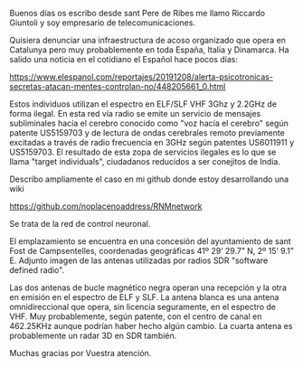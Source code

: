 Buenos días os escribo desde sant Pere de Ribes me llamo Riccardo Giuntoli y soy empresario de telecomunicaciones.

Quisiera denunciar una infraestructura de acoso organizado que opera en Catalunya pero muy probablemente en toda España, Italia y Dinamarca. Ha salido una noticia en el cotidiano el Español hace pocos días:

https://www.elespanol.com/reportajes/20191208/alerta-psicotronicas-secretas-atacan-mentes-controlan-no/448205661_0.html

Estos individuos utilizan el espectro en ELF/SLF VHF 3Ghz y 2.2GHz de forma ilegal. En esta red vía radio se emite un servicio de mensajes subliminales hacía el cerebro conocido como "voz hacía el cerebro" según patente US5159703  y de lectura de ondas cerebrales remoto previamente excitadas a través de radio frecuencia en 3GHz según patentes US6011911 y US5159703. El resultado de esta zopa de servicios ilegales es lo que se llama "target individuals", ciudadanos reducidos a ser conejitos de India.

Describo ampliamente el caso en mi github donde estoy desarrollando una wiki

https://github.com/noplacenoaddress/RNMnetwork

Se trata de la red de control neuronal.

El emplazamiento se encuentra en una concesión del ayuntamiento de sant Fost de Campsentelles, coordenadas geográficas 41º 29’ 29.7” N, 2º 15’ 9.1” E. Adjunto imagen de las antenas utilizadas por radios SDR "software defined radio".

Las dos antenas de bucle magnético negra operan una recepción y la otra en emisión en el espectro de ELF y SLF.
La antena blanca es una antena omnidireccional que opera, sin licencia seguramente, en el espectro de VHF. Muy probablemente, según patente, con el centro de canal en 462.25KHz aunque podrían haber hecho algún cambio. La cuarta antena es probablemente un radar 3D en SDR también.

Muchas gracias por Vuestra atención.
